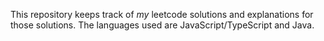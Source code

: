 This repository keeps track of *my* leetcode solutions and explanations for those solutions. The languages used are JavaScript/TypeScript and Java.

